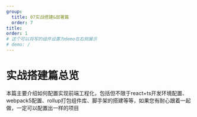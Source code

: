 ```yaml
---
group:
  title: 07实战搭建&部署篇
  order: 7
title: 
order: 1
# 这个可以将写的组件设置为demo在右侧展示
# demo: /
---
```


# 实战搭建篇总览
本篇主要介绍如何配置实现前端工程化，包括但不限于react+ts开发环境配置、webpack5配置、rollup打包组件库、脚手架的搭建等等，如果您有耐心跟着一起做，一定可以配置出一样的项目


